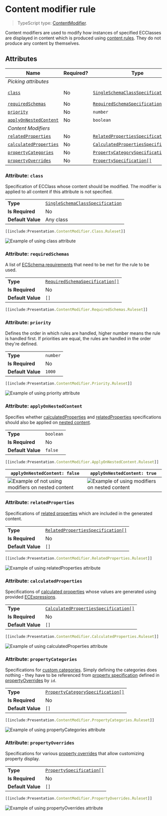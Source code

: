 # Content modifier rule

> TypeScript type: [ContentModifier]($presentation-common).

Content modifiers are used to modify how instances of specified ECClasses are displayed in content which is produced using [content rules](./contentRule.md). They do not produce any content by themselves.

## Attributes

| Name                                                      | Required? | Type                                                                            | Default   |
| --------------------------------------------------------- | --------- | ------------------------------------------------------------------------------- | --------- |
| _Picking attributes_                                      |
| [`class`](#attribute-class)                               | No        | [`SingleSchemaClassSpecification`](../SingleSchemaClassSpecification.md)        | Any class |
| [`requiredSchemas`](#attribute-requiredschemas)           | No        | [`RequiredSchemaSpecification[]`](../RequiredSchemaSpecification.md)            | `[]`      |
| [`priority`](#attribute-priority)                         | No        | `number`                                                                        | `1000`    |
| [`applyOnNestedContent`](#attribute-applyonnestedcontent) | No        | `boolean`                                                                       | `false`   |
| _Content Modifiers_                                       |
| [`relatedProperties`](#attribute-relatedproperties)       | No        | [`RelatedPropertiesSpecification[]`](./RelatedPropertiesSpecification.md)       | `[]`      |
| [`calculatedProperties`](#attribute-calculatedproperties) | No        | [`CalculatedPropertiesSpecification[]`](./CalculatedPropertiesSpecification.md) | `[]`      |
| [`propertyCategories`](#attribute-propertycategories)     | No        | [`PropertyCategorySpecification[]`](./PropertyCategorySpecification.md)         | `[]`      |
| [`propertyOverrides`](#attribute-propertyoverrides)       | No        | [`PropertySpecification[]`](./PropertySpecification.md)                         | `[]`      |

### Attribute: `class`

Specification of ECClass whose content should be modified. The modifier is applied to all content if this attribute is not specified.

|                   |                                                                          |
| ----------------- | ------------------------------------------------------------------------ |
| **Type**          | [`SingleSchemaClassSpecification`](../SingleSchemaClassSpecification.md) |
| **Is Required**   | No                                                                       |
| **Default Value** | Any class                                                                |

```ts
[[include:Presentation.ContentModifier.Class.Ruleset]]
```

![Example of using class attribute](./media/modifier-with-class-attribute.png)

### Attribute: `requiredSchemas`

A list of [ECSchema requirements](../RequiredSchemaSpecification.md) that need to be met for the rule to be used.

|                   |                                                                      |
| ----------------- | -------------------------------------------------------------------- |
| **Type**          | [`RequiredSchemaSpecification[]`](../RequiredSchemaSpecification.md) |
| **Is Required**   | No                                                                   |
| **Default Value** | `[]`                                                                 |

```ts
[[include:Presentation.ContentModifier.RequiredSchemas.Ruleset]]
```

### Attribute: `priority`

Defines the order in which rules are handled, higher number means the rule is handled first. If priorities are equal, the rules are handled in the order they're defined.

|                   |          |
| ----------------- | -------- |
| **Type**          | `number` |
| **Is Required**   | No       |
| **Default Value** | `1000`   |

```ts
[[include:Presentation.ContentModifier.Priority.Ruleset]]
```

![Example of using priority attribute](./media/modifier-with-priority-attribute.png)

### Attribute: `applyOnNestedContent`

Specifies whether [calculatedProperties](./CalculatedPropertiesSpecification.md) and [relatedProperties](./RelatedPropertiesSpecification.md) specifications should also be applied on
[nested content](./Terminology.md#nested-content).

|                   |           |
| ----------------- | --------- |
| **Type**          | `boolean` |
| **Is Required**   | No        |
| **Default Value** | `false`   |

```ts
[[include:Presentation.ContentModifier.ApplyOnNestedContent.Ruleset]]
```

| `applyOnNestedContent: false`                                                                                       | `applyOnNestedContent: true`                                                                                   |
| ------------------------------------------------------------------------------------------------------------------- | -------------------------------------------------------------------------------------------------------------- |
| ![Example of not using modifiers on nested content](./media/modifier-with-applyonnestedcontent-attribute-false.png) | ![Example of using modifiers on nested content](./media/modifier-with-applyonnestedcontent-attribute-true.png) |

### Attribute: `relatedProperties`

Specifications of [related properties](./RelatedPropertiesSpecification.md) which are included in the generated content.

|                   |                                                                           |
| ----------------- | ------------------------------------------------------------------------- |
| **Type**          | [`RelatedPropertiesSpecification[]`](./RelatedPropertiesSpecification.md) |
| **Is Required**   | No                                                                        |
| **Default Value** | `[]`                                                                      |

```ts
[[include:Presentation.ContentModifier.RelatedProperties.Ruleset]]
```

![Example of using relatedProperties attribute](./media/modifier-with-relatedproperties-attribute.png)

### Attribute: `calculatedProperties`

Specifications of [calculated properties](./CalculatedPropertiesSpecification.md) whose values are generated using provided [ECExpressions](../advanced/ECExpressions.md).

|                   |                                                                                 |
| ----------------- | ------------------------------------------------------------------------------- |
| **Type**          | [`CalculatedPropertiesSpecification[]`](./CalculatedPropertiesSpecification.md) |
| **Is Required**   | No                                                                              |
| **Default Value** | `[]`                                                                            |

```ts
[[include:Presentation.ContentModifier.CalculatedProperties.Ruleset]]
```

![Example of using calculatedProperties attribute](./media/modifier-with-calculatedproperties-attribute.png)

### Attribute: `propertyCategories`

Specifications for [custom categories](./PropertyCategorySpecification.md). Simply defining the categories does nothing - they have to be referenced from [property specification](./PropertySpecification.md) defined in [propertyOverrides](#attribute-propertyoverrides) by `id`.

|                   |                                                                         |
| ----------------- | ----------------------------------------------------------------------- |
| **Type**          | [`PropertyCategorySpecification[]`](./PropertyCategorySpecification.md) |
| **Is Required**   | No                                                                      |
| **Default Value** | `[]`                                                                    |

```ts
[[include:Presentation.ContentModifier.PropertyCategories.Ruleset]]
```

![Example of using propertyCategories attribute](./media/modifier-with-propertycategories-attribute.png)

### Attribute: `propertyOverrides`

Specifications for various [property overrides](./PropertySpecification.md) that allow customizing property display.

|                   |                                                         |
| ----------------- | ------------------------------------------------------- |
| **Type**          | [`PropertySpecification[]`](./PropertySpecification.md) |
| **Is Required**   | No                                                      |
| **Default Value** | `[]`                                                    |

```ts
[[include:Presentation.ContentModifier.PropertyOverrides.Ruleset]]
```

![Example of using propertyOverrides attribute](./media/modifier-with-propertyoverrides-attribute.png)
